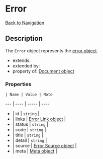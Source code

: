# Error
[Back to Navigation](README.md)

## Description

The `Error` object represents the [error object](http://jsonapi.org/format/#error-objects).

- extends:
- extended by:
- property of: [Document object](objects-document.md)

### Properties

    | Name | Value | Note
--- | ---- | ----- | ----
- | id | `string` |
- | links | [Error Link object](objects-error-link.md) |
- | status | `string` |
- | code | `string` |
- | title | `string` |
- | detail | `string` |
- | source | [Error Source object](objects-error-source.md) |
- | meta | [Meta object](objects-meta.md) |
